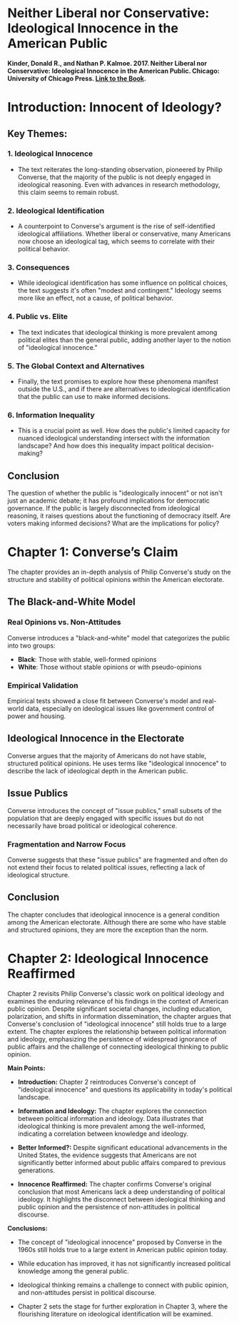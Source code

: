 # Neither Liberal nor Conservative: Ideological Innocence in the American Public

**Kinder, Donald R., and Nathan P. Kalmoe. 2017. Neither Liberal nor Conservative: Ideological Innocence in the American Public. Chicago: University of Chicago Press. [Link to the Book](http://ebookcentral.proquest.com/lib/princeton/detail.action?docID=6036894).**

# Introduction: Innocent of Ideology?

## Key Themes:

### 1. Ideological Innocence
- The text reiterates the long-standing observation, pioneered by Philip Converse, that the majority of the public is not deeply engaged in ideological reasoning. Even with advances in research methodology, this claim seems to remain robust.

### 2. Ideological Identification
- A counterpoint to Converse's argument is the rise of self-identified ideological affiliations. Whether liberal or conservative, many Americans now choose an ideological tag, which seems to correlate with their political behavior.

### 3. Consequences
- While ideological identification has some influence on political choices, the text suggests it's often "modest and contingent." Ideology seems more like an effect, not a cause, of political behavior.

### 4. Public vs. Elite
- The text indicates that ideological thinking is more prevalent among political elites than the general public, adding another layer to the notion of "ideological innocence."

### 5. The Global Context and Alternatives
- Finally, the text promises to explore how these phenomena manifest outside the U.S., and if there are alternatives to ideological identification that the public can use to make informed decisions.

### 6. Information Inequality
- This is a crucial point as well. How does the public's limited capacity for nuanced ideological understanding intersect with the information landscape? And how does this inequality impact political decision-making?

## Conclusion
The question of whether the public is "ideologically innocent" or not isn't just an academic debate; it has profound implications for democratic governance. If the public is largely disconnected from ideological reasoning, it raises questions about the functioning of democracy itself. Are voters making informed decisions? What are the implications for policy?


# Chapter 1: Converse’s Claim

The chapter provides an in-depth analysis of Philip Converse's study on the structure and stability of political opinions within the American electorate.

## The Black-and-White Model

### Real Opinions vs. Non-Attitudes
Converse introduces a "black-and-white" model that categorizes the public into two groups: 
- **Black**: Those with stable, well-formed opinions
- **White**: Those without stable opinions or with pseudo-opinions

### Empirical Validation
Empirical tests showed a close fit between Converse's model and real-world data, especially on ideological issues like government control of power and housing. 

## Ideological Innocence in the Electorate

Converse argues that the majority of Americans do not have stable, structured political opinions. He uses terms like "ideological innocence" to describe the lack of ideological depth in the American public.

## Issue Publics

Converse introduces the concept of "issue publics," small subsets of the population that are deeply engaged with specific issues but do not necessarily have broad political or ideological coherence.

### Fragmentation and Narrow Focus
Converse suggests that these "issue publics" are fragmented and often do not extend their focus to related political issues, reflecting a lack of ideological structure.

## Conclusion

The chapter concludes that ideological innocence is a general condition among the American electorate. Although there are some who have stable and structured opinions, they are more the exception than the norm.


# Chapter 2: Ideological Innocence Reaffirmed

Chapter 2 revisits Philip Converse's classic work on political ideology and examines the enduring relevance of his findings in the context of American public opinion. Despite significant societal changes, including education, polarization, and shifts in information dissemination, the chapter argues that Converse's conclusion of "ideological innocence" still holds true to a large extent. The chapter explores the relationship between political information and ideology, emphasizing the persistence of widespread ignorance of public affairs and the challenge of connecting ideological thinking to public opinion.

**Main Points:**

- **Introduction:** Chapter 2 reintroduces Converse's concept of "ideological innocence" and questions its applicability in today's political landscape.

- **Information and Ideology:** The chapter explores the connection between political information and ideology. Data illustrates that ideological thinking is more prevalent among the well-informed, indicating a correlation between knowledge and ideology.

- **Better Informed?:** Despite significant educational advancements in the United States, the evidence suggests that Americans are not significantly better informed about public affairs compared to previous generations.

- **Innocence Reaffirmed:** The chapter confirms Converse's original conclusion that most Americans lack a deep understanding of political ideology. It highlights the disconnect between ideological thinking and public opinion and the persistence of non-attitudes in political discourse.

**Conclusions:**

- The concept of "ideological innocence" proposed by Converse in the 1960s still holds true to a large extent in American public opinion today.

- While education has improved, it has not significantly increased political knowledge among the general public.

- Ideological thinking remains a challenge to connect with public opinion, and non-attitudes persist in political discourse.

- Chapter 2 sets the stage for further exploration in Chapter 3, where the flourishing literature on ideological identification will be examined.
